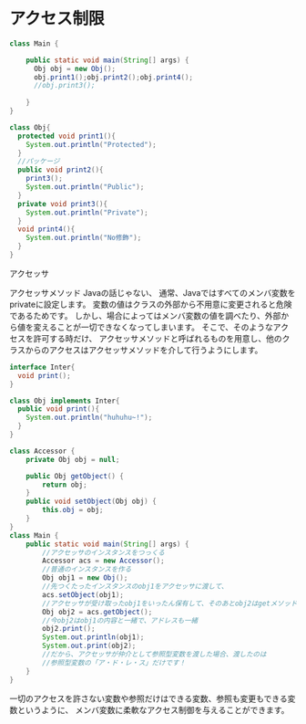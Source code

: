 # アクセス制限

```java
class Main {

    public static void main(String[] args) {
      Obj obj = new Obj();
      obj.print1();obj.print2();obj.print4();
      //obj.print3();
      
    }
}

class Obj{
  protected void print1(){
    System.out.println("Protected");
  }
  //パッケージ
  public void print2(){
    print3();
    System.out.println("Public");
  }
  private void print3(){
    System.out.println("Private");
  }
  void print4(){
    System.out.println("No修飾");
  }
}
```

アクセッサ

アクセッサメソッド Javaの話じゃない、 通常、Javaではすべてのメンバ変数をprivateに設定します。 変数の値はクラスの外部から不用意に変更されると危険であるためです。 しかし、場合によってはメンバ変数の値を調べたり、外部から値を変えることが一切できなくなってしまいます。 そこで、そのようなアクセスを許可する時だけ、 アクセッサメソッドと呼ばれるものを用意し、他のクラスからのアクセスはアクセッサメソッドを介して行うようにします。

```java
interface Inter{
  void print();
}

class Obj implements Inter{
  public void print(){
    System.out.println("huhuhu~!");
  }
}

class Accessor {
    private Obj obj = null;

    public Obj getObject() {
        return obj;
    }
    public void setObject(Obj obj) {
        this.obj = obj;
    }
}
class Main {
    public static void main(String[] args) {
      	//アクセッサのインスタンスをつっくる
        Accessor acs = new Accessor();
      	//普通のインスタンスを作る
        Obj obj1 = new Obj();
      	//先つくたったインスタンスのobj1をアクセッサに渡して、
        acs.setObject(obj1);
      	//アクセッサが受け取ったobj1をいったん保有して、そのあとobj2はgetメソッドで、アクセッサあらobj1を取得する
        Obj obj2 = acs.getObject();
      	//今obj2はobj1の内容と一緒で、アドレスも一緒
        obj2.print();
      	System.out.println(obj1);
        System.out.print(obj2);
        //だから、アクセッサが仲介として参照型変数を渡した場合、渡したのは
        //参照型変数の「ア・ド・レ・ス」だけです！
    }
}
```

一切のアクセスを許さない変数や参照だけはできる変数、参照も変更もできる変数というように、 メンバ変数に柔軟なアクセス制御を与えることができます。

